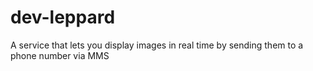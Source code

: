 # dev-leppard
A service that lets you display images in real time by sending them to a phone number via MMS
